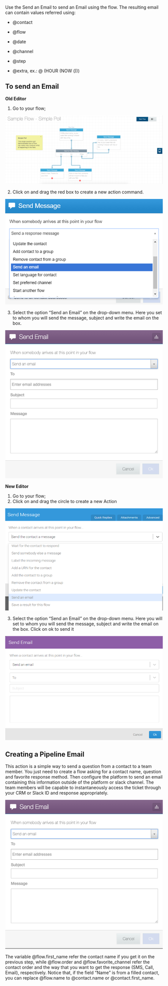 Use the Send an Email to send an Email using the flow. The resulting email can contain values referred using:

- @contact

- @flow

- @date

- @channel

- @step

- @extra, ex.: @ (HOUR (NOW ()))

## To send an Email ##

**Old Editor**

1. Go to your flow;

![](/img/flow/flow40.png)

2. Click on and drag the red box to create a new action command.

![](/img/flow/flow41.png)

3. Select the option “Send an Email” on the drop-down menu.  Here you set to whom you will send the message, subject and write the email on the box. 

![](/img/flow/flow42.png)

**New Editor**

1.	Go to your flow;
2.	Click on and drag the circle to create a new Action 

![](/img/flow/chooseemail.png)

3. Select the option “Send an Email” on the drop-down menu.  Here you will set to whom you will send the message, subject and write the email on the box. Click on ok to send it 

![](/img/flow/sendemail.png)


## Creating a Pipeline Email ##

This action is a simple way to send a question from a contact to a team member. You just need to create a flow asking for a contact name, question and favorite response method. Then configure the platform to send an email containing this information outside of the platform or slack channel. The team members will be capable to instantaneously access the ticket through your CRM or Slack ID and response appropriately.

![](/img/flow/flow43.png)

The variable @flow.first_name refer the contact name if you get it on the previous step, while @flow.order and @flow.favorite_channel refer the contact order and the way that you want to get the response (SMS, Call, Email), respectively. Notice that, if the field “Name” is from a filled contact, you can replace @flow.name to @contact.name or @contact.first_name.

